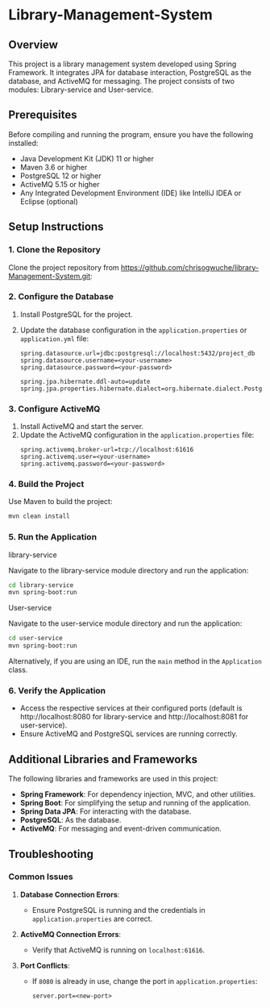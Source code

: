 # Library-Management-System

## Overview

This project is a library management system developed using Spring Framework. It integrates JPA for database interaction, PostgreSQL as the database, and ActiveMQ for messaging. The project consists of two modules: Library-service and User-service.

## Prerequisites

Before compiling and running the program, ensure you have the following installed:

- Java Development Kit (JDK) 11 or higher
- Maven 3.6 or higher
- PostgreSQL 12 or higher
- ActiveMQ 5.15 or higher
- Any Integrated Development Environment (IDE) like IntelliJ IDEA or Eclipse (optional)

## Setup Instructions

### 1. Clone the Repository

Clone the project repository from https://github.com/chrisogwuche/library-Management-System.git:

### 2. Configure the Database

1. Install PostgreSQL for the project.

2. Update the database configuration in the `application.properties` or `application.yml` file:
   ```properties
   spring.datasource.url=jdbc:postgresql://localhost:5432/project_db
   spring.datasource.username=<your-username>
   spring.datasource.password=<your-password>

   spring.jpa.hibernate.ddl-auto=update
   spring.jpa.properties.hibernate.dialect=org.hibernate.dialect.PostgreSQLDialect
   ```

### 3. Configure ActiveMQ

1. Install ActiveMQ and start the server.
2. Update the ActiveMQ configuration in the `application.properties` file:
   ```properties
   spring.activemq.broker-url=tcp://localhost:61616
   spring.activemq.user=<your-username>
   spring.activemq.password=<your-password>
   ```

### 4. Build the Project

Use Maven to build the project:

```bash
mvn clean install
```

### 5. Run the Application

library-service

Navigate to the library-service module directory and run the application:

```bash
cd library-service
mvn spring-boot:run
```
User-service

Navigate to the user-service module directory and run the application:

```bash
cd user-service
mvn spring-boot:run
```

Alternatively, if you are using an IDE, run the `main` method in the `Application` class.

### 6. Verify the Application

- Access the respective services at their configured ports (default is http://localhost:8080 for library-service and http://localhost:8081 for user-service).
- Ensure ActiveMQ and PostgreSQL services are running correctly.

## Additional Libraries and Frameworks

The following libraries and frameworks are used in this project:

- **Spring Framework**: For dependency injection, MVC, and other utilities.
- **Spring Boot**: For simplifying the setup and running of the application.
- **Spring Data JPA**: For interacting with the database.
- **PostgreSQL**: As the database.
- **ActiveMQ**: For messaging and event-driven communication.

## Troubleshooting

### Common Issues

1. **Database Connection Errors**:

    - Ensure PostgreSQL is running and the credentials in `application.properties` are correct.

2. **ActiveMQ Connection Errors**:

    - Verify that ActiveMQ is running on `localhost:61616`.

3. **Port Conflicts**:

    - If `8080` is already in use, change the port in `application.properties`:
      ```properties
      server.port=<new-port>
      ```
